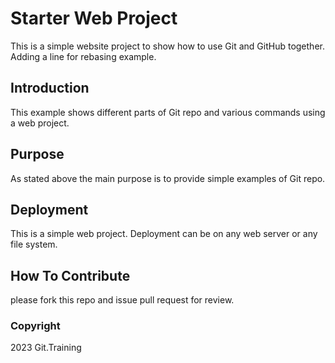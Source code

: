 # Starter Web Project

This is a simple website project to show how to use Git and GitHub together. Adding a line for rebasing example.

## Introduction

This example shows different parts of Git repo and various commands using a web project.

## Purpose

As stated above the main purpose is to provide simple examples of Git repo.

## Deployment

This is a simple web project. Deployment can be on any web server or any file system.

## How To Contribute

please fork this repo and issue pull request for review.

### Copyright

2023 Git.Training